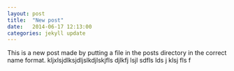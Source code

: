 ```yaml
---
layout: post
title:  "New post"
date:   2014-06-17 12:13:00
categories: jekyll update
---
```


This is a new post made by putting a file in the posts directory in the correct name format. 
kljxlsjdlksjdljslkdjlskjfls djlkfj lsjl sdfls lds j klsj fls f

